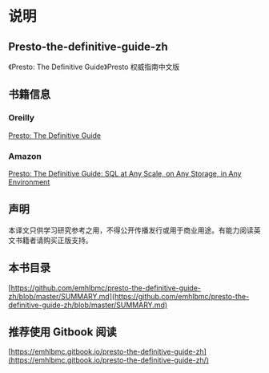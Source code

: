 # 说明

## Presto-the-definitive-guide-zh

《Presto: The Definitive Guide》Presto 权威指南中文版

## 书籍信息

### Oreilly

[Presto: The Definitive Guide](https://learning.oreilly.com/library/view/presto-the-definitive/9781492044260/)

### Amazon

[Presto: The Definitive Guide: SQL at Any Scale, on Any Storage, in Any Environment](https://www.amazon.com/Presto-Definitive-Guide-Storage-Environment/dp/149204427X)

## 声明

本译文只供学习研究参考之用，不得公开传播发行或用于商业用途。有能力阅读英文书籍者请购买正版支持。

## 本书目录

[https://github.com/emhlbmc/presto-the-definitive-guide-zh/blob/master/SUMMARY.md](https://github.com/emhlbmc/presto-the-definitive-guide-zh/blob/master/SUMMARY.md)

## 推荐使用 Gitbook 阅读

[https://emhlbmc.gitbook.io/presto-the-definitive-guide-zh](https://emhlbmc.gitbook.io/presto-the-definitive-guide-zh/)

